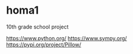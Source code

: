 # homa1
10th grade school project

https://www.python.org/
https://www.sympy.org/
https://pypi.org/project/Pillow/
